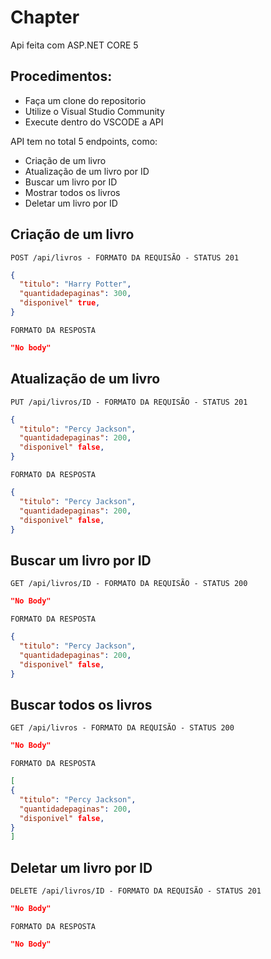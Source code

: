 # Chapter
Api feita com ASP.NET CORE 5

## Procedimentos:
- Faça um clone do repositorio
- Utilize o Visual Studio Community 
- Execute dentro do VSCODE a API


API tem no total 5 endpoints, como:
- Criação de um livro
- Atualização de um livro por ID
- Buscar um livro por ID
- Mostrar todos os livros 
- Deletar um livro por ID

## Criação de um livro

`POST /api/livros - FORMATO DA REQUISÃO - STATUS 201`

```json
{
  "titulo": "Harry Potter",
  "quantidadepaginas": 300,
  "disponivel" true,
}
```

`FORMATO DA RESPOSTA`

```json
"No body"
```
## Atualização de um livro

`PUT /api/livros/ID - FORMATO DA REQUISÃO - STATUS 201`

```json
{
  "titulo": "Percy Jackson",
  "quantidadepaginas": 200,
  "disponivel" false,
}
```

`FORMATO DA RESPOSTA`

```json
{
  "titulo": "Percy Jackson",
  "quantidadepaginas": 200,
  "disponivel" false,
}
```

## Buscar um livro por ID

`GET /api/livros/ID - FORMATO DA REQUISÃO - STATUS 200`

```json
"No Body"
```

`FORMATO DA RESPOSTA`

```json
{
  "titulo": "Percy Jackson",
  "quantidadepaginas": 200,
  "disponivel" false,
}
```

## Buscar todos os livros

`GET /api/livros - FORMATO DA REQUISÃO - STATUS 200`

```json
"No Body"
```

`FORMATO DA RESPOSTA`

```json
[
{
  "titulo": "Percy Jackson",
  "quantidadepaginas": 200,
  "disponivel" false,
}
]
```

## Deletar um livro por ID

`DELETE /api/livros/ID - FORMATO DA REQUISÃO - STATUS 201`

```json
"No Body"
```

`FORMATO DA RESPOSTA`

```json
"No Body"
```
